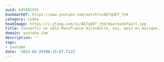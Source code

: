 ```yaml
---
uuid: 645601591
bookmarkOf: https://www.youtube.com/watch?v=AE7qUEf_th4
category: video
headImage: https://i.ytimg.com/vi/AE7qUEf_th4/maxresdefault.jpg
title: Convertir un vélo Manufrance Hirondelle, oui, mais en musique.
domain: youtube.com
description: ''
tags:
- youtube
date: '2023-03-29T08:15:07.712Z'
---
```



